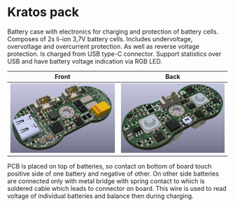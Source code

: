 # Kratos pack
Battery case with electronics for charging and protection of battery cells. Composes of 2s li-ion 3,7V battery cells. Includes undervoltage, overvoltage and overcurrent protection. As well as reverse voltage protection. Is charged from USB type-C connector. Support statistics over USB and have battery voltage indication via RGB LED.

 Front | Back |
-------------------------|-------------------------|
![](img/PCB_render_front.png) | ![](img/PCB_render_back.png)

PCB is placed on top of batteries, so contact on bottom of board touch positive side of one battery and negative of other.
On other side batteries are connected only with metal bridge with spring contact to which is soldered cable which leads to connector on board. This wire is used to read voltage of individual batteries and balance then during charging.
